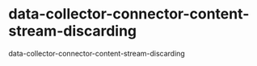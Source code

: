 # data-collector-connector-content-stream-discarding
data-collector-connector-content-stream-discarding
